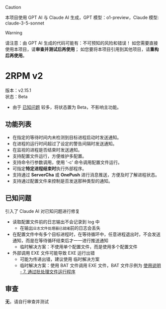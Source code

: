 > [!CAUTION]
> 本项目使用 GPT AI 与 Claude AI 生成，GPT 模型：o1-preview，Claude 模型: claude-3-5-sonnet

> [!WARNING]
> 请注意：由 GPT AI 生成的代码可能有：不可预知的风险和错误！
> 如您需要直接使用本项目，请**审查并测试后再使用**；
> 如您要将本项目引用到其他项目，请**重构后再使用**。

# 2RPM v2

版本：v2.15.1  
状态：Beta

- 由于 [已知问题](#已知问题) 较多，将状态置为 Beta，不影响主功能。

## 功能列表

- 在指定的等待时间内未检测到目标进程启动时发送通知。
- 在进程的运行时间超过了设定的警告间隔时发送通知。
- 在监视的进程是否结束时发送通知。
- 支持配置文件运行，方便维护多配置。
- 支持命令行参数调用，使用 '-c' 命令调用配置文件运行。
- 可指定**特定进程结束时**执行外部程序。
- 支持通过 **ServerCha** 或 **OnePush** 进行消息推送，方便及时了解进程状态。
- 支持通过配置文件来控制是否发送那种类型的通知。

## 已知问题

引入了 Claude AI 对已知问题进行修复

- 读取配置文件前的日志输出不会记录到 log 中
  - 在输出`日志文件处理器已就绪`前的日志会丢失
- 在配置文件中有多个目标进程时，在等待循环中，任意进程退出时，不会发送通知，而是在等待循环结束后才一一进行推送通知
  - 临时解决方案：不使用单个配置文件，而是使用多个配置文件
- 外部调用 EXE 文件可能导致 EXE 运行出错
  - 可能为传递出错，建议使用 临时解决方案
  - 临时解决方案：使用 BAT 文件调用 EXE 文件，BAT 文件示例为 [使用说明 - 7. 通过批处理文件运行程序](InstallationManual.md#7-通过批处理文件运行程序)

## 审查

**无**，请自行审查并测试
